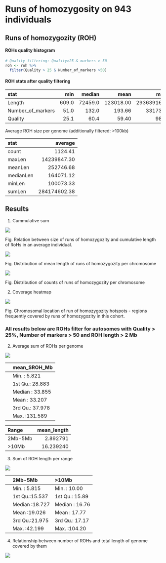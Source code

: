Runs of homozygosity on 943 individuals
================

## Runs of homozygozity (ROH)

#### ROHs quality histogram

``` r
# Quality filtering: Quality>25 & markers > 50
roh <- roh %>% 
  filter(Quality > 25 & Number_of_markers >50)
```

#### ROH stats after quality filtering

| stat                |   min |  median |      mean |        max |
|:--------------------|------:|--------:|----------:|-----------:|
| Length              | 609.0 | 72459.0 | 123018.00 | 29363916.0 |
| Number\_of\_markers |  51.0 |   132.0 |    193.66 |    33173.0 |
| Quality             |  25.1 |    60.4 |     59.40 |       98.7 |

Average ROH size per genome (additionally filtered: &gt;100kb)

| stat      |       average |
|:----------|--------------:|
| count     |       1124.41 |
| maxLen    |   14239847.30 |
| meanLen   |     252746.68 |
| medianLen |     164071.12 |
| minLen    |     100073.33 |
| sumLen    | 284174602\.38 |

## Results

1.  Cummulative sum

![](roh_files/figure-gfm/cummulative_sum-1.jpeg)<!-- -->

Fig. Relation between size of runs of homozygozity and cumulative length
of RoHs in an average individual.

![](roh_files/figure-gfm/lengths_per_chromosome-1.jpeg)<!-- -->

Fig. Distribution of mean length of runs of homozygozity per chromosome

![](roh_files/figure-gfm/numbers_per_chromosome-1.jpeg)<!-- -->

Fig. Distribution of counts of runs of homozygozity per chromosome

2.  Coverage heatmap

![](roh_files/figure-gfm/genome_coverage_heatmap-1.jpeg)<!-- -->

Fig. Chromosomal location of run of homozygozity hotspots - regions
frequently covered by runs of homozygozity in this cohort.

### All results below are ROHs filter for autosomes with Quality &gt; 25%, Number of markers &gt; 50 and ROH length &gt; 2 Mb

2.  Average sum of ROHs per genome

![](roh_files/figure-gfm/total_roh-1.jpeg)<!-- -->

|     | mean\_SROH\_Mb  |
|:----|:----------------|
|     | Min. : 5.821    |
|     | 1st Qu.: 28.883 |
|     | Median : 33.855 |
|     | Mean : 33.207   |
|     | 3rd Qu.: 37.978 |
|     | Max. :131.589   |

| Range    | mean\_length |
|:---------|-------------:|
| 2Mb-5Mb  |     2.892791 |
| &gt;10Mb |    16.239240 |

3.  Sum of ROH length per range

![](roh_files/figure-gfm/SROH-1.jpeg)<!-- -->

|     | 2Mb-5Mb        | &gt;10Mb       |
|:----|:---------------|:---------------|
|     | Min. : 5.815   | Min. : 10.00   |
|     | 1st Qu.:15.537 | 1st Qu.: 15.89 |
|     | Median :18.727 | Median : 16.76 |
|     | Mean :19.026   | Mean : 17.77   |
|     | 3rd Qu.:21.975 | 3rd Qu.: 17.17 |
|     | Max. :42.199   | Max. :104.20   |

4.  Relationship between number of ROHs and total length of genome
    covered by them

![](roh_files/figure-gfm/SROH_corr-1.jpeg)<!-- -->
